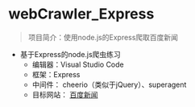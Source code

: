 # webCrawler_Express
> 项目简介：使用node.js的Express爬取百度新闻
+ 基于Express的node.js爬虫练习
  + 编辑器：Visual Studio Code
  + 框架：Express
  + 中间件： cheerio（类似于jQuery）、superagent
  + 目标网站： [百度新闻](http://news.baidu.com/)
  
